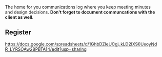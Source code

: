 The home for you communications log where you keep meeting minutes and design decisions.  **Don't forget to document communcations with the client as well.**

## Register
https://docs.google.com/spreadsheets/d/1GhbDZIeUCgj_kLD2IXS0UeoyNdR_LYRSOAw28PBTA14/edit?usp=sharing
